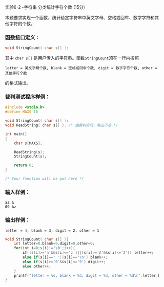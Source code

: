 实验6-2 -字符串 分类统计字符个数 (15分)

本题要求实现一个函数，统计给定字符串中英文字母、空格或回车、数字字符和其他字符的个数。

### 函数接口定义：

```c++
void StringCount( char s[] );
```

其中 `char s[]` 是用户传入的字符串。函数`StringCount`须在一行内按照

```
letter = 英文字母个数, blank = 空格或回车个数, digit = 数字字符个数, other = 其他字符个数
```

的格式输出。

### 裁判测试程序样例：

```c++
#include <stdio.h>
#define MAXS 15

void StringCount( char s[] );
void ReadString( char s[] ); /* 由裁判实现，略去不表 */

int main()
{
    char s[MAXS];

    ReadString(s);
    StringCount(s);

    return 0;
}

/* Your function will be put here */
```

### 输入样例：

```in
aZ &
09 Az
```

### 输出样例：

```out
letter = 4, blank = 3, digit = 2, other = 1
```



```c++
void StringCount( char s[] ){
    int letter=0,blank=0,digit=0,other=0;
    for(int i=0;s[i]!='\0';i++){
        if((s[i]>='a'&&s[i]<='z')||(s[i]>='A'&&s[i]<='Z')) letter++;
        else if(s[i]==' '||s[i]=='\n') blank++;
        else if(s[i]>='0'&&s[i]<='9') digit++;
        else other++;
    }
    printf("letter = %d, blank = %d, digit = %d, other = %d\n",letter,blank,digit,other);
}
```

